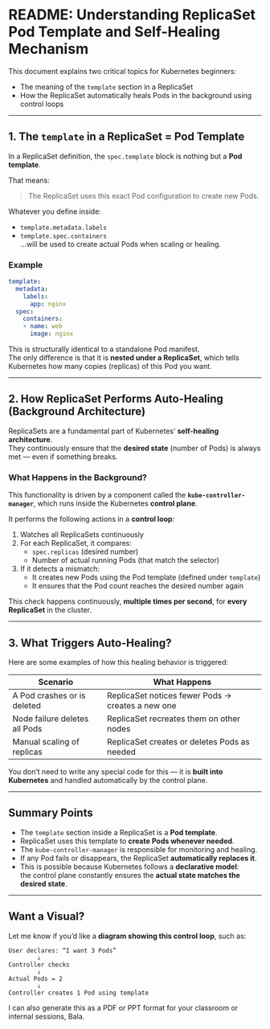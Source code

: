 # README: Understanding ReplicaSet Pod Template and Self-Healing Mechanism

This document explains two critical topics for Kubernetes beginners:

- The meaning of the `template` section in a ReplicaSet  
- How the ReplicaSet automatically heals Pods in the background using control loops

---

## 1. The `template` in a ReplicaSet = Pod Template

In a ReplicaSet definition, the `spec.template` block is nothing but a **Pod template**.

That means:

> The ReplicaSet uses this exact Pod configuration to create new Pods.

Whatever you define inside:
- `template.metadata.labels`  
- `template.spec.containers`  
...will be used to create actual Pods when scaling or healing.

### Example

```yaml
template:
  metadata:
    labels:
      app: nginx
  spec:
    containers:
    - name: web
      image: nginx
```

This is structurally identical to a standalone Pod manifest.  
The only difference is that it is **nested under a ReplicaSet**, which tells Kubernetes how many copies (replicas) of this Pod you want.

---

## 2. How ReplicaSet Performs Auto-Healing (Background Architecture)

ReplicaSets are a fundamental part of Kubernetes’ **self-healing architecture**.  
They continuously ensure that the **desired state** (number of Pods) is always met — even if something breaks.

### What Happens in the Background?

This functionality is driven by a component called the **`kube-controller-manager`**, which runs inside the Kubernetes **control plane**.

It performs the following actions in a **control loop**:

1. Watches all ReplicaSets continuously  
2. For each ReplicaSet, it compares:  
   - `spec.replicas` (desired number)  
   - Number of actual running Pods (that match the selector)  
3. If it detects a mismatch:  
   - It creates new Pods using the Pod template (defined under `template`)  
   - It ensures that the Pod count reaches the desired number again  

This check happens continuously, **multiple times per second**, for **every ReplicaSet** in the cluster.

---

## 3. What Triggers Auto-Healing?

Here are some examples of how this healing behavior is triggered:

| Scenario                        | What Happens                                      |
|---------------------------------|---------------------------------------------------|
| A Pod crashes or is deleted     | ReplicaSet notices fewer Pods → creates a new one |
| Node failure deletes all Pods   | ReplicaSet recreates them on other nodes          |
| Manual scaling of replicas      | ReplicaSet creates or deletes Pods as needed      |

You don’t need to write any special code for this — it is **built into Kubernetes** and handled automatically by the control plane.

---

## Summary Points

- The `template` section inside a ReplicaSet is a **Pod template**.
- ReplicaSet uses this template to **create Pods whenever needed**.
- The `kube-controller-manager` is responsible for monitoring and healing.
- If any Pod fails or disappears, the ReplicaSet **automatically replaces it**.
- This is possible because Kubernetes follows a **declarative model**:  
  the control plane constantly ensures the **actual state matches the desired state**.

---

## Want a Visual?

Let me know if you’d like a **diagram showing this control loop**, such as:

```
User declares: “I want 3 Pods”
        ↓
Controller checks
        ↓
Actual Pods = 2
        ↓
Controller creates 1 Pod using template
```

I can also generate this as a PDF or PPT format for your classroom or internal sessions, Bala.

